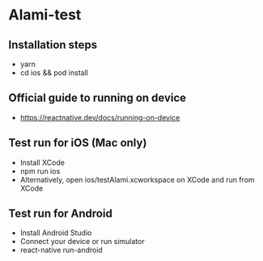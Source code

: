 # Alami-test

## Installation steps
- yarn
- cd ios && pod install

## Official guide to running on device
- https://reactnative.dev/docs/running-on-device

## Test run for iOS (Mac only)
- Install XCode
- npm run ios
- Alternatively, open ios/testAlami.xcworkspace on XCode and run from XCode

## Test run for Android
- Install Android Studio
- Connect your device or run simulator
- react-native run-android
